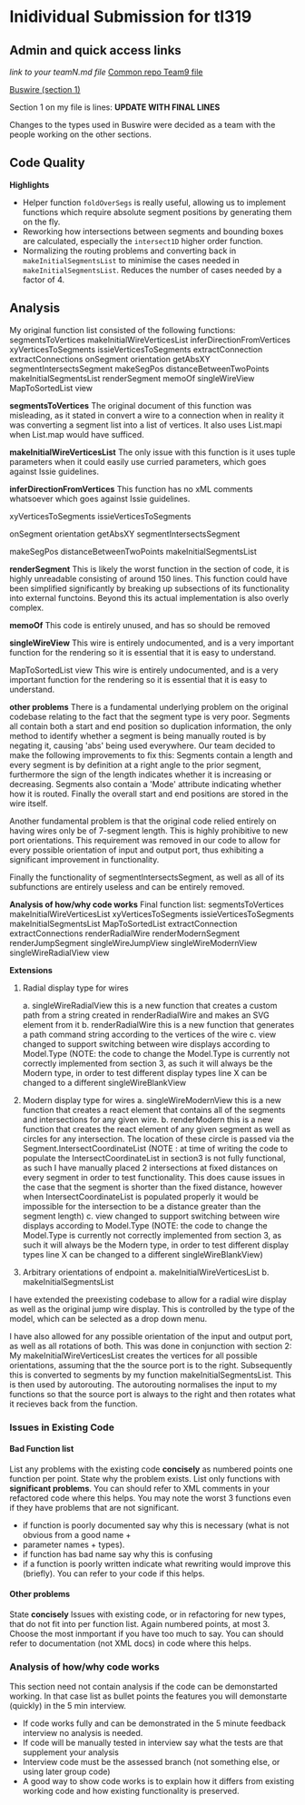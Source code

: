 # Inidividual Submission for tl319

## Admin and quick access links

*link to your teamN.md file*
[Common repo Team9 file](https://github.com/tomcl/hlp22docs/blob/main/Team9.md)

[Buswire (section 1)](src/renderer/drawblock/buswire.fs)

Section 1 on my file is lines: **UPDATE WITH FINAL LINES**

Changes to the types used in Buswire were decided as a team with the people working on the other sections.

## Code Quality

**Highlights**
* Helper function `foldOverSegs` is really useful, allowing us to implement functions which require absolute segment positions by generating them on the fly.
* Reworking how intersections between segments and bounding boxes are calculated, especially the `intersect1D` higher order function.
* Normalizing the routing problems and converting back in `makeInitialSegmentsList` to minimise the cases needed in `makeInitialSegmentsList`. Reduces the number of cases needed by a factor of 4.


## Analysis

My original function list consisted of the following functions:
segmentsToVertices
makeInitialWireVerticesList
inferDirectionFromVertices
xyVerticesToSegments
issieVerticesToSegments
extractConnection
extractConnections
onSegment
orientation
getAbsXY
segmentIntersectsSegment
makeSegPos
distanceBetweenTwoPoints
makeInitialSegmentsList
renderSegment
memoOf
singleWireView
MapToSortedList
view

**segmentsToVertices**
The original document of this function was misleading, as it stated in convert a wire to a connection when in reality it was converting a segment list into a list of vertices. It also uses List.mapi when List.map would have sufficed.

**makeInitialWireVerticesList**
The only issue with this function is it uses tuple parameters when it could easily use curried parameters, which goes against Issie guidelines.

**inferDirectionFromVertices**
This function has no xML comments whatsoever which goes against Issie guidelines. 

xyVerticesToSegments
issieVerticesToSegments

onSegment
orientation
getAbsXY
segmentIntersectsSegment

makeSegPos
distanceBetweenTwoPoints
makeInitialSegmentsList

**renderSegment**
This is likely the worst function in the section of code, it is highly unreadable consisting of around 150 lines. This function could have been simplified significantly by breaking up subsections of its functionality into external functoins. Beyond this its actual implementation is also overly complex. 

**memoOf**
This code is entirely unused, and has so should be removed

**singleWireView**
This wire is entirely undocumented, and is a very important function for the rendering so it is essential that it is easy to understand.

MapToSortedList
view
This wire is entirely undocumented, and is a very important function for the rendering so it is essential that it is easy to understand.

**other problems**
There is a fundamental underlying problem on the original codebase relating to the fact that the segment type is very poor. Segments all contain both a start and end position so duplication information, the only method to identify whether a segment is being manually routed is by negating it, causing 'abs' being used everywhere. Our team decided to make the following improvements to fix this: Segments contain a length and every segment is by definition at a right angle to the prior segment, furthermore the sign of the length indicates whether it is increasing or decreasing. Segments also contain a 'Mode' attribute indicating whether how it is routed. Finally the overall start and end positions are stored in the wire itself. 

Another fundamental problem is that the original code relied entirely on having wires only be of 7-segment length. This is highly prohibitive to new port orientations. This requirement was removed in our code to allow for every possible orientation of input and output port, thus exhibiting a significant improvement in functionality.

Finally the functionality of segmentIntersectsSegment, as well as all of its subfunctions are entirely useless and can be entirely removed.

**Analysis of how/why code works**
Final function list:
segmentsToVertices 
makeInitialWireVerticesList
xyVerticesToSegments
issieVerticesToSegments
makeInitialSegmentsList
MapToSortedList
extractConnection
extractConnections
renderRadialWire
renderModernSegment
renderJumpSegment
singleWireJumpView
singleWireModernView
singleWireRadialView
view


**Extensions**

1.  Radial display type for wires

     a. singleWireRadialView this is a new function that creates a custom path from a string created in renderRadialWire and makes an SVG element from it
     b. renderRadialWire this is a new function that generates a path command string according to the vertices of the wire
     c. view changed to support switching between wire displays according to Model.Type 
     (NOTE: the code to change the Model.Type is currently not correctly implemented from section 3, as such it will always be the Modern type, in order to test different display types line X can be changed to a different singleWireBlankView

2. Modern display type for wires
     a. singleWireModernView this is a new function that creates a react element that contains all of the segments and intersections for any given wire. 
     b. renderModern this is a new function that creates the react element of any given segment as well as circles for any intersection. The location of these circle is passed via the Segment.IntersectCoordinateList
     (NOTE : at time of writing the code to populate the IntersectCoordinateList in section3  is not fully functional, as such I have manually placed 2 intersections at fixed distances on every segment in order to test functionality. This does cause issues in the case that the segment is shorter than the fixed distance, however when IntersectCoordinateList is populated properly it would be impossible for the intersection to be a distance greater than the segment length)
     c. view changed to support switching between wire displays according to Model.Type 
     (NOTE: the code to change the Model.Type is currently not correctly implemented from section 3, as such it will always be the Modern type, in order to test different display types line X can be changed to a different singleWireBlankView)


3. Arbitrary orientations of endpoint
   a. makeInitialWireVerticesList
   b. makeInitialSegmentsList
   


I have extended the preexisting codebase to allow for a radial wire display as well as the original jump wire display. This is controlled by the type of the model, which can be selected as a drop down menu.

I have also allowed for any possible orientation of the input and output port, as well as all rotations of both. This was done in conjunction with section 2: My makeInitialWireVerticesList creates the vertices for all possible orientations, assuming that the the source port is to the right. Subsequently this is converted to segments by my function makeInitialSegmentsList. This is then used by autorouting. The autorouting normalises the input to my functions so that the source port is always to the right and then rotates what it recieves back from the function.



### Issues in Existing Code

#### Bad Function list

List any problems with the existing code **concisely**  as numbered points one function per point. State why
the problem exists. List only functions with **significant problems**. You can should refer to XML comments 
in your refactored code where this helps. You may note the worst 3 functions even if they have problems that are not
significant.

* if function is poorly documented say why this is necessary (what is not obvious from a good name + 
* parameter names + types).
* if function has bad name say why this is confusing
* if a function is poorly written indicate what rewriting would improve this (briefly). You can 
refer to your code if this helps.

#### Other problems

State **concisely** Issues with existing code, or in refactoring for new types, that do not fit into per function list. 
Again numbered points, at most 3. Choose the most inmportant if you have too much to say. You can should
refer to documentation (not XML docs) in code where this helps.

### Analysis of how/why code works

This section need not contain analysis if the code can be demonstarted working. In 
that case list as bullet points the features you will demonstarte (quickly) in the 5 min
interview.

* If code works fully and can be demonstrated in the 5 minute feedback interview no analysis is needed. 
* If code will be manually tested in interview say what the tests are that supplement your analysis
* Interview code must be the assessed branch (not something else, or using later group code)
* A good way to show code works is to explain how it differs from existing working code and how existing
functionality is preserved.


